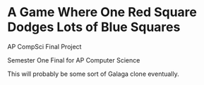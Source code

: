 # A Game Where One Red Square Dodges Lots of Blue Squares
AP CompSci Final Project

Semester One Final for AP Computer Science

This will probably be some sort of Galaga clone eventually.
